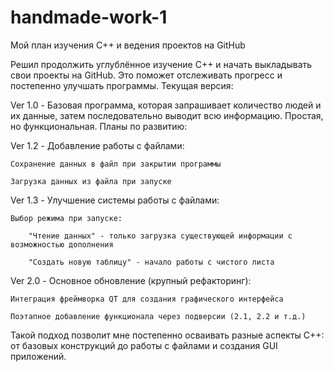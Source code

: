 # handmade-work-1
Мой план изучения C++ и ведения проектов на GitHub

Решил продолжить углублённое изучение C++ и начать выкладывать свои проекты на GitHub. Это поможет отслеживать прогресс и постепенно улучшать программы.
Текущая версия:

Ver 1.0 - Базовая программа, которая запрашивает количество людей и их данные, затем последовательно выводит всю информацию. Простая, но функциональная.
Планы по развитию:

Ver 1.2 - Добавление работы с файлами:

    Сохранение данных в файл при закрытии программы

    Загрузка данных из файла при запуске

Ver 1.3 - Улучшение системы работы с файлами:

    Выбор режима при запуске:

        "Чтение данных" - только загрузка существующей информации с возможностью дополнения

        "Создать новую таблицу" - начало работы с чистого листа

Ver 2.0 - Основное обновление (крупный рефакторинг):

    Интеграция фреймворка QT для создания графического интерфейса

    Поэтапное добавление функционала через подверсии (2.1, 2.2 и т.д.)

Такой подход позволит мне постепенно осваивать разные аспекты C++: от базовых конструкций до работы с файлами и создания GUI приложений.
